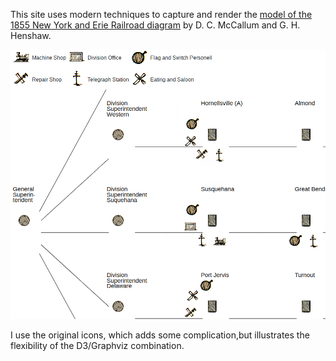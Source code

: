 This site uses modern techniques to capture and render the [model of the 1855 New York and Erie Railroad diagram](https://www.loc.gov/item/2017586274/) by D. C. McCallum and G. H. Henshaw.

![](example.png)

I use the original icons, which adds some complication,but illustrates the flexibility of the D3/Graphviz combination.

